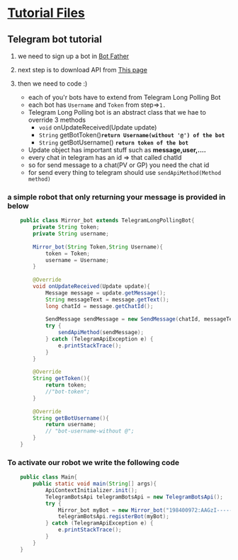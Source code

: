 # [Tutorial Files](src/short_tutorial)

## Telegram bot tutorial
1. we need to sign up a bot in [Bot Father](https://t.me/botfather)
2. next step is to download API from [This page](https://github.com/rubenlagus/TelegramBots)
3. then we need to code :)

    +   each of you'r bots have to extend from Telegram Long Polling Bot
    +   each bot has `Username` and `Token` from step=>`1.`
    +   Telegram Long Polling bot is an abstract class that we hae to override 3 methods
        -   `void` onUpdateReceived(Update update)
        -   `String` getBotToken()**`return Username(without '@') of the bot`**
        -   `String` getBotUsername() **`return token of the bot`**
    +   Update object has important stuff such as **message,user,....**
    +   every chat in telegram has an id => that called chatId
    +   so for send message to a chat(PV or GP) you need the chat id
    +   for send every thing to telegram should use `sendApiMethod(Method method)`
    
### a simple robot that only returning your message is provided in below
```java
    public class Mirror_bot extends TelegramLongPollingBot{
        private String token;
        private String username;
        
        Mirror_bot(String Token,String Username){
            token = Token;
            username = Username;
        }
        
        @Override
        void onUpdateReceived(Update update){
            Message message = update.getMessage();
            String messageText = message.getText();
            long chatId = message.getChatId();
            
            SendMessage sendMessage = new SendMessage(chatId, messageText);
            try {
                sendApiMethod(sendMessage);
            } catch (TelegramApiException e) {
                e.printStackTrace();
            }
        }
        
        @Override
        String getToken(){
            return token;
            //"bot-token";
        }
        
        @Override
        String getBotUsername(){
            return username;
            // "bot-username-without @";
        }
    }
```

### To activate our robot we write the following code
```java
    public class Main{
        public static void main(String[] args){
            ApiContextInitializer.init();
            TelegramBotsApi telegramBotsApi = new TelegramBotsApi();
            try {
                Mirror_bot myBot = new Mirror_bot("198400972:AAGzI------------","-------");
                telegramBotsApi.registerBot(myBot);
            } catch (TelegramApiException e) {
                e.printStackTrace();
            }
        }
    }
```